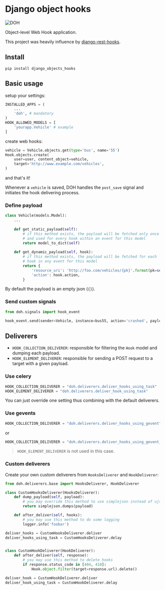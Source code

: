 # Django object hooks

![DOH](http://www.recreateweb.com.au/wp-content/uploads/2014/02/homer-computer-doh.jpg)

Object-level Web Hook application. 

This project was heavily influence by [django-rest-hooks](https://github.com/zapier/django-rest-hooks).

## Install

    pip install django_objects_hooks

## Basic usage

setup your settings:

```python
INSTALLED_APPS = (
    ...
    'doh', # mandatory
)
HOOK_ALLOWED_MODELS = [
    'yourapp.Vehicle' # example
]
```

create web hooks:

```python
vehicle = Vehicle.objects.get(type='bus', name='55')
Hook.objects.create(
    user=user, content_object=vehicle,
    target='http://www.example.com/vehicles',
)
```

and that's it! 

Whenever a `vehicle` is saved, DOH handles the `post_save` signal and initiates the hook delivering process.


### Define payload

```python
class Vehicle(models.Model):
    ...
    
    def get_static_payload(self):
        # if this method exists, the payload will be fetched only once
        # and used for every hook within an event for this model
        return model_to_dict(self)
        
    def get_dynamic_payload(self, hook):
        # if this method exists, the payload will be fetched for each
        # hook in any event for this model
        return {
            'resource_uri': 'http://foo.com/vehicles/{pk}'.format(pk=self.pk)
            'action': hook.action,
        }
```

By default the payload is an empty json (`{}`).


### Send custom signals

```python
from doh.signals import hook_event

hook_event.send(sender=Vehicle, instance=bus55, action='crashed', payload={})
```


## Deliverers

- `HOOK_COLLECTION_DELIVERER`: responsible for filtering the `Hook` model and dumping each payload.
- `HOOK_ELEMENT_DELIVERER`: responsible for sending a POST request to a target with a given payload.


### Use celery

```python
HOOK_COLLECTION_DELIVERER = "doh.deliverers.deliver_hooks_using_task"
HOOK_ELEMENT_DELIVERER = "doh.deliverers.deliver_hook_using_task"
```

You can just override one setting thus combining with the default deliverers.


### Use gevents

```python
HOOK_COLLECTION_DELIVERER = "doh.deliverers.deliver_hooks_using_gevent"
```

or

```python
HOOK_COLLECTION_DELIVERER = "doh.deliverers.deliver_hooks_using_gevent_task"
```

> `HOOK_ELEMENT_DELIVERER` is not used in this case.


### Custom deliverers

Create your own custom deliverers from `HooksDeliverer` and `HookDeliverer`:

```python
from doh.deliverers.base import HooksDeliverer, HookDeliverer

class CustomHooksDeliverer(HooksDeliverer):
    def dump_payload(self, payload):
        # you may override this method to use simplejson instead of ujson
        return simplejson.dumps(payload)        

    def after_deliver(self, hooks):
        # you may use this method to do some logging
        logger.info('foobar')

deliver_hooks = CustomHooksDeliverer.deliver
deliver_hooks_using_task = CustomHooksDeliverer.delay


class CustomHookDeliverer(HookDeliverer):
    def after_deliver(self, response):
        # you may use this method to delete hooks
        if response.status_code in [404, 410]:
            Hook.object.filter(target=response.url).delete()            

deliver_hook = CustomHookDeliverer.deliver
deliver_hook_using_task = CustomHookDeliverer.delay
```
